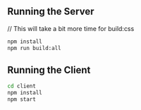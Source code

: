 ## Running the Server
// This will take a bit more time for build:css
```bash
npm install
npm run build:all
```

## Running the Client

```bash
cd client
npm install
npm start
```